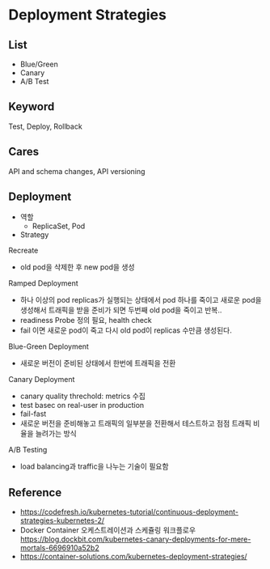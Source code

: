# Deployment Strategies

## List
- Blue/Green 
- Canary 
- A/B Test

## Keyword
Test, Deploy, Rollback

## Cares
API and schema changes, API versioning

## Deployment
- 역할
  - ReplicaSet, Pod
- Strategy

Recreate
  - old pod을 삭제한 후 new pod을 생성 

Ramped Deployment
  - 하나 이상의 pod replicas가 실행되는 상태에서 pod 하나를 죽이고 새로운 pod을 생성해서 트래픽을 받을 준비가 되면 두번째 old pod을 죽이고 반복..
  - readiness Probe 정의 필요, health check
  - fail 이면 새로운 pod이 죽고 다시 old pod이 replicas 수만큼 생성된다. 

Blue-Green Deployment
- 새로운 버전이 준비된 상태에서 한번에 트래픽을 전환

Canary Deployment
- canary quality threchold: metrics 수집
- test basec on real-user in production
- fail-fast
- 새로운 버전을 준비해놓고 트래픽의 일부분을 전환해서 테스트하고 점점 트래픽 비율을 늘려가는 방식

A/B Testing
- load balancing과 traffic을 나누는 기술이 필요함


## Reference
- https://codefresh.io/kubernetes-tutorial/continuous-deployment-strategies-kubernetes-2/
- Docker Container 오케스트레이션과 스케쥴링 워크플로우 https://blog.dockbit.com/kubernetes-canary-deployments-for-mere-mortals-6696910a52b2
- https://container-solutions.com/kubernetes-deployment-strategies/
